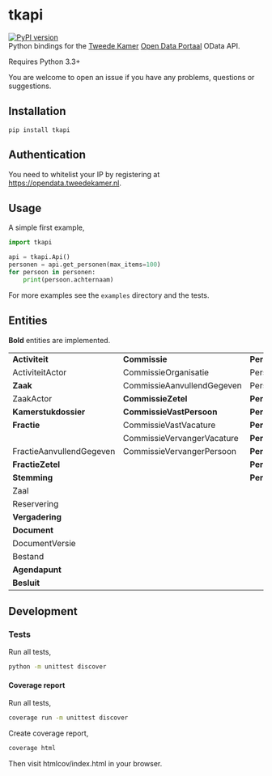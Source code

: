 # tkapi
[![PyPI version](https://badge.fury.io/py/tkapi.svg)](https://badge.fury.io/py/tkapi)  
Python bindings for the [Tweede Kamer](https://tweedekamer.nl) [Open Data Portaal](https://opendata.tweedekamer.nl) OData API.

Requires Python 3.3+

You are welcome to open an issue if you have any problems, questions or suggestions.

## Installation
```
pip install tkapi
```

## Authentication
You need to whitelist your IP by registering at https://opendata.tweedekamer.nl.

## Usage
A simple first example,
```python
import tkapi

api = tkapi.Api()
personen = api.get_personen(max_items=100)
for persoon in personen:
    print(persoon.achternaam)
```

For more examples see the `examples` directory and the tests.

## Entities
**Bold** entities are implemented.

|                            |                            |                              |
|----------------------------|----------------------------|------------------------------|
| **Activiteit**             | **Commissie**              | **Persoon**                  |
| ActiviteitActor            | CommissieOrganisatie       | PersoonAdres                 |
| **Zaak**                   | CommissieAanvullendGegeven | PersoonContactinformatie     |
| ZaakActor                  | **CommissieZetel**         | **PersoonGeschenk**          |
| **Kamerstukdossier**       | **CommissieVastPersoon**   | **PersoonLoopbaan**          |
| **Fractie**                | CommissieVastVacature      | **PersoonNevenfunctie**      |
|                            | CommissieVervangerVacature | **PersoonNevenfunctieInkomsten** |
| FractieAanvullendGegeven   | CommissieVervangerPersoon  | **PersoonOnderwijs**         |
| **FractieZetel**           |                            | **PersoonReis**              |
| **Stemming**               |                            | **PersoonFunctie**           |
| Zaal                       |                            |                              |
| Reservering                |                            |                              |
| **Vergadering**            |                            |                              |
| **Document**               |                            |                              |
| DocumentVersie             |                            |                              |
| Bestand                    |                            |                              |
| **Agendapunt**             |                            |                              |
| **Besluit**                |                            |                              |

## Development

### Tests

Run all tests,
```bash
python -m unittest discover
```

#### Coverage report

Run all tests,
```bash
coverage run -m unittest discover
```

Create coverage report,
```bash
coverage html
```
Then visit htmlcov/index.html in your browser.
